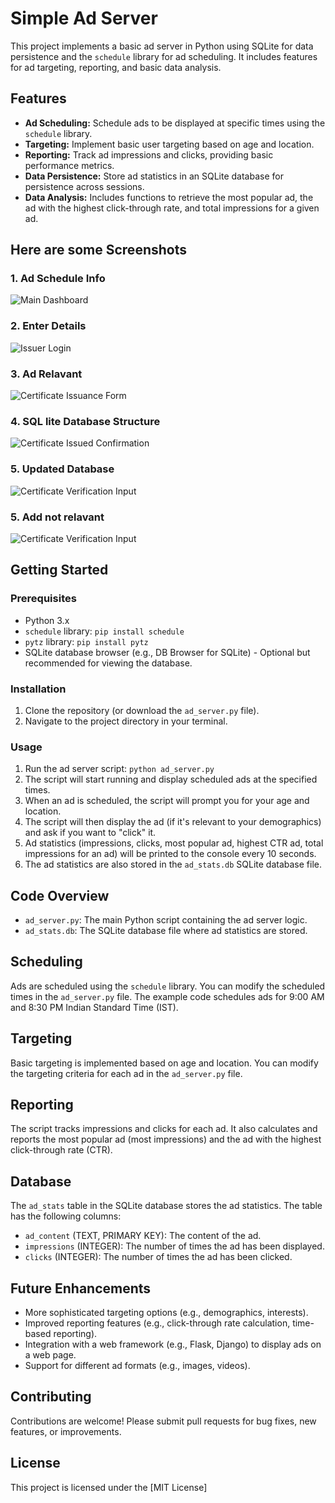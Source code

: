 
# Simple Ad Server

This project implements a basic ad server in Python using SQLite for data persistence and the `schedule` library for ad scheduling. It includes features for ad targeting, reporting, and basic data analysis.

## Features

*   **Ad Scheduling:** Schedule ads to be displayed at specific times using the `schedule` library.
*   **Targeting:** Implement basic user targeting based on age and location.
*   **Reporting:** Track ad impressions and clicks, providing basic performance metrics.
*   **Data Persistence:** Store ad statistics in an SQLite database for persistence across sessions.
*   **Data Analysis:** Includes functions to retrieve the most popular ad, the ad with the highest click-through rate, and total impressions for a given ad.

## Here are some Screenshots

### 1. Ad Schedule Info

![Main Dashboard](images/scheduleinfo.png)

### 2. Enter Details

![Issuer Login](images/details.png)

### 3. Ad Relavant

![Certificate Issuance Form](images/clickad.png)

### 4. SQL lite Database Structure

![Certificate Issued Confirmation](images/databasestructure.png)

### 5. Updated Database  

![Certificate Verification Input](images/updateddatabase.png)

### 5. Add not relavant  

![Certificate Verification Input](images/adnotrelavent.png)



## Getting Started

### Prerequisites

*   Python 3.x
*   `schedule` library: `pip install schedule`
*   `pytz` library: `pip install pytz`
*   SQLite database browser (e.g., DB Browser for SQLite) - Optional but recommended for viewing the database.

### Installation

1.  Clone the repository (or download the `ad_server.py` file).
2.  Navigate to the project directory in your terminal.

### Usage

1.  Run the ad server script: `python ad_server.py`
2.  The script will start running and display scheduled ads at the specified times.
3.  When an ad is scheduled, the script will prompt you for your age and location.
4.  The script will then display the ad (if it's relevant to your demographics) and ask if you want to "click" it.
5.  Ad statistics (impressions, clicks, most popular ad, highest CTR ad, total impressions for an ad) will be printed to the console every 10 seconds.
6.  The ad statistics are also stored in the `ad_stats.db` SQLite database file.

## Code Overview

*   `ad_server.py`: The main Python script containing the ad server logic.
*   `ad_stats.db`: The SQLite database file where ad statistics are stored.

## Scheduling

Ads are scheduled using the `schedule` library. You can modify the scheduled times in the `ad_server.py` file.  The example code schedules ads for 9:00 AM and 8:30 PM Indian Standard Time (IST).

## Targeting

Basic targeting is implemented based on age and location. You can modify the targeting criteria for each ad in the `ad_server.py` file.

## Reporting

The script tracks impressions and clicks for each ad.  It also calculates and reports the most popular ad (most impressions) and the ad with the highest click-through rate (CTR).

## Database

The `ad_stats` table in the SQLite database stores the ad statistics.  The table has the following columns:

*   `ad_content` (TEXT, PRIMARY KEY): The content of the ad.
*   `impressions` (INTEGER): The number of times the ad has been displayed.
*   `clicks` (INTEGER): The number of times the ad has been clicked.



## Future Enhancements

*   More sophisticated targeting options (e.g., demographics, interests).
*   Improved reporting features (e.g., click-through rate calculation, time-based reporting).
*   Integration with a web framework (e.g., Flask, Django) to display ads on a web page.
*   Support for different ad formats (e.g., images, videos).

## Contributing

Contributions are welcome\! Please submit pull requests for bug fixes, new features, or improvements.

## License

This project is licensed under the [MIT License]
